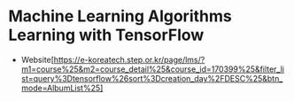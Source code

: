 # Machine Learning Algorithms Learning with TensorFlow

* Website[https://e-koreatech.step.or.kr/page/lms/?m1=course%25&m2=course_detail%25&course_id=170399%25&filter_list=query%3Dtensorflow%26sort%3Dcreation_day%2FDESC%25&btn_mode=AlbumList%25]
